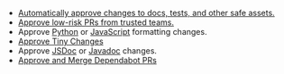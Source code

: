 * [Automatically approve changes to docs, tests, and other safe assets.](/automations/approve-safe-changes)
* [Approve low-risk PRs from trusted teams.](/automations/approve-team-by-directory)
* Approve [Python](/automations/approve-python-formatting-change) or [JavaScript](/automations/approve-javascript-formatting-change) formatting changes.
* [Approve Tiny Changes](/automations/approve-tiny-changes)
* Approve [JSDoc](/integrations/jsdoc) or [Javadoc](/integrations/javadoc) changes.
* [Approve and Merge Dependabot PRs](/integrations/dependabot)